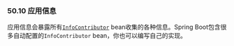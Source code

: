 ### 50.10 应用信息

应用信息会暴露所有[`InfoContributor`](https://github.com/spring-projects/spring-boot/tree/v2.0.0.RELEASE/spring-boot-project/spring-boot-actuator/src/main/java/org/springframework/boot/actuate/info/InfoContributor.java) bean收集的各种信息。Spring Boot包含很多自动配置的`InfoContributor` bean，你也可以编写自己的实现。
